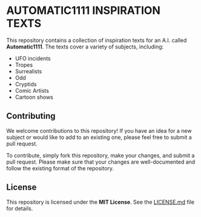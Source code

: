 # AUTOMATIC1111 INSPIRATION TEXTS

This repository contains a collection of inspiration texts for an A.I. called **Automatic1111**. The texts cover a variety of subjects, including:

- UFO incidents
- Tropes
- Surrealists
- Odd
- Cryptids
- Comic Artists
- Cartoon shows

## Contributing

We welcome contributions to this repository! If you have an idea for a new subject or would like to add to an existing one, please feel free to submit a pull request.

To contribute, simply fork this repository, make your changes, and submit a pull request. Please make sure that your changes are well-documented and follow the existing format of the repository.

## License

This repository is licensed under the **MIT License**. See the [LICENSE.md](LICENSE.md) file for details.
